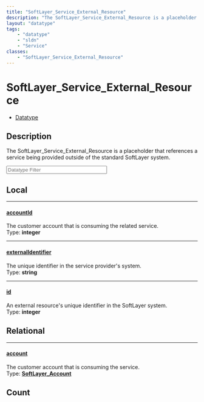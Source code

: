 ```yaml
---
title: "SoftLayer_Service_External_Resource"
description: "The SoftLayer_Service_External_Resource is a placeholder that references a service being provided outside of the standar... "
layout: "datatype"
tags:
    - "datatype"
    - "sldn"
    - "Service"
classes:
    - "SoftLayer_Service_External_Resource"
---
```


# SoftLayer_Service_External_Resource
<div id='service-datatype'>
    <ul id='sldn-reference-tabs'>
        <li id='datatype'> <a href='/reference/datatypes/SoftLayer_Service_External_Resource' >Datatype</a></li>
    </ul>
</div>

## Description 


The SoftLayer_Service_External_Resource is a placeholder that references a service being provided outside of the standard SoftLayer system. 





<!-- Filer BEGIN -->
<div class="view-filters">
        <div class="clearfix">
            <div class="search-input-box">
                <input placeholder="Datatype Filter" onkeyup="titleSearch(inputId='prop-input', divId='properties', elementClass='prop-row')" 
                    type="text" id="prop-input" value="" size="30" maxlength="128" class="form-text">
            </div>
        </div>
</div>
<!-- Filer END -->

<div id="properties" class="content">
<div id="localProperties" class="prop-content" >

## Local
<div class="prop-row">

-----
[accountId]: #accountid
#### [accountId]
The customer account that is consuming the related service.  
<span class="type-label">Type: </span>**integer**  



</div>
<div class="prop-row">

-----
[externalIdentifier]: #externalidentifier
#### [externalIdentifier]
The unique identifier in the service provider's system.  
<span class="type-label">Type: </span>**string**  



</div>
<div class="prop-row">

-----
[id]: #id
#### [id]
An external resource's unique identifier in the SoftLayer system.  
<span class="type-label">Type: </span>**integer**  



</div>
</div>
<!-- LOCAL PROPERTY END -->

<div id="relationalProperties"  class="prop-content" >

## Relational
<div class="prop-row">

-----
[account]: #account
#### [account]
The customer account that is consuming the service.  
<span class="type-label">Type: </span>**<a href='/reference/datatypes/SoftLayer_Account'>SoftLayer_Account </a>**  



</div>

## Count
</div>


